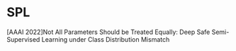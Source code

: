 # SPL
[AAAI 2022]Not All Parameters Should be Treated Equally: Deep Safe Semi-Supervised Learning under Class Distribution Mismatch
